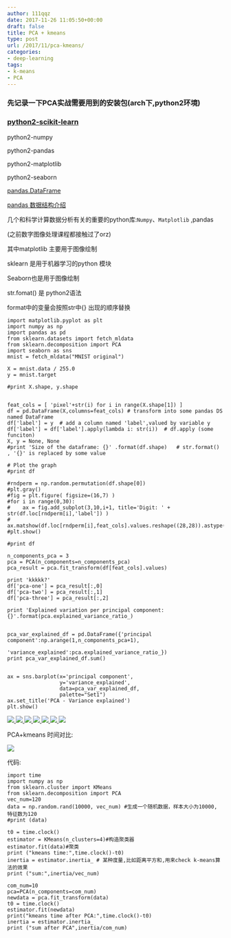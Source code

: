 ```yaml
---
author: 111qqz
date: 2017-11-26 11:05:50+00:00
draft: false
title: PCA + kmeans
type: post
url: /2017/11/pca-kmeans/
categories:
- deep-learning
tags:
- k-means
- PCA
---
```


### 先记录一下PCA实战需要用到的安装包(arch下,python2环境)





### [python2-scikit-learn](https://www.archlinux.org/packages/community/x86_64/python-scikit-learn/)



python2-numpy

python2-pandas

python2-matplotlib

python2-seaborn

[pandas.DataFrame](https://pandas.pydata.org/pandas-docs/stable/generated/pandas.DataFrame.html)

[pandas 数据结构介绍](http://pda.readthedocs.io/en/latest/chp5.html)



几个和科学计算数据分析有关的重要的python库:`Numpy`、`Matplotlib` ,pandas

(之前数字图像处理课程都接触过了orz)

其中matplotlib 主要用于图像绘制

sklearn 是用于机器学习的python 模块

Seaborn也是用于图像绘制





str.fomat() 是 python2语法

format中的变量会按照str中{} 出现的顺序替换




    
    import matplotlib.pyplot as plt
    import numpy as np
    import pandas as pd
    from sklearn.datasets import fetch_mldata
    from sklearn.decomposition import PCA
    import seaborn as sns
    mnist = fetch_mldata("MNIST original")
    
    X = mnist.data / 255.0
    y = mnist.target
    
    #print X.shape, y.shape
    
    
    feat_cols = [ 'pixel'+str(i) for i in range(X.shape[1]) ]
    df = pd.DataFrame(X,columns=feat_cols) # transform into some pandas DS named DataFrame
    df['label'] = y  # add a column named 'label',valued by variable y
    df['label'] = df['label'].apply(lambda i: str(i))  # df.apply (some funciton)
    X, y = None, None
    #print 'Size of the dataframe: {}' .format(df.shape)   # str.format() , '{}' is replaced by some value 
    
    # Plot the graph
    #print df
    
    #rndperm = np.random.permutation(df.shape[0])
    #plt.gray()
    #fig = plt.figure( figsize=(16,7) )
    #for i in range(0,30):
    #    ax = fig.add_subplot(3,10,i+1, title='Digit: ' + str(df.loc[rndperm[i],'label']) )
    #    ax.matshow(df.loc[rndperm[i],feat_cols].values.reshape((28,28)).astype(float))
    #plt.show()
    
    #print df
    
    n_components_pca = 3
    pca = PCA(n_components=n_components_pca)
    pca_result = pca.fit_transform(df[feat_cols].values)
    
    print 'kkkkk?'
    df['pca-one'] = pca_result[:,0]
    df['pca-two'] = pca_result[:,1] 
    df['pca-three'] = pca_result[:,2]
    
    print 'Explained variation per principal component: {}'.format(pca.explained_variance_ratio_)
    
    
    pca_var_explained_df = pd.DataFrame({'principal component':np.arange(1,n_components_pca+1),
                                        'variance_explained':pca.explained_variance_ratio_})
    print pca_var_explained_df.sum()
    
    
    ax = sns.barplot(x='principal component',
                     y='variance_explained',
                     data=pca_var_explained_df,
                     palette="Set1")
    ax.set_title('PCA - Variance explained')
    plt.show()





[![](https://111qqz.com/wordpress/wp-content/uploads/2017/11/pca_3.png)
](https://111qqz.com/wordpress/wp-content/uploads/2017/11/pca_3.png) [![](https://111qqz.com/wordpress/wp-content/uploads/2017/11/pca_3_pic.png)
](https://111qqz.com/wordpress/wp-content/uploads/2017/11/pca_3_pic.png) [![](https://111qqz.com/wordpress/wp-content/uploads/2017/11/pca_3_sum.png)
](https://111qqz.com/wordpress/wp-content/uploads/2017/11/pca_3_sum.png) [![](https://111qqz.com/wordpress/wp-content/uploads/2017/11/pca_10.png)
](https://111qqz.com/wordpress/wp-content/uploads/2017/11/pca_10.png) [![](https://111qqz.com/wordpress/wp-content/uploads/2017/11/pca_10_pic.png)
](https://111qqz.com/wordpress/wp-content/uploads/2017/11/pca_10_pic.png) [![](https://111qqz.com/wordpress/wp-content/uploads/2017/11/pca_10_sum.png)
](https://111qqz.com/wordpress/wp-content/uploads/2017/11/pca_10_sum.png) [![](https://111qqz.com/wordpress/wp-content/uploads/2017/11/手写数字.png)
](https://111qqz.com/wordpress/wp-content/uploads/2017/11/手写数字.png)





PCA+kmeans 时间对比:

[![](https://111qqz.com/wordpress/wp-content/uploads/2017/11/kmeans_pca.png)
](https://111qqz.com/wordpress/wp-content/uploads/2017/11/kmeans_pca.png)

代码:


    
    import time
    import numpy as np
    from sklearn.cluster import KMeans
    from sklearn.decomposition import PCA  
    vec_num=120
    data = np.random.rand(10000, vec_num) #生成一个随机数据，样本大小为10000, 特征数为120
    #print (data)
    
    t0 = time.clock()
    estimator = KMeans(n_clusters=4)#构造聚类器
    estimator.fit(data)#聚类
    print ("kmeans time:",time.clock()-t0)
    inertia = estimator.inertia_ # 某种度量,比如距离平方和,用来check k-means算法的效果
    print ("sum:",inertia/vec_num)
    
    com_num=10
    pca=PCA(n_components=com_num)
    newdata = pca.fit_transform(data)
    t0 = time.clock()
    estimator.fit(newdata)
    print("kmeans time after PCA:",time.clock()-t0)
    inertia = estimator.inertia_
    print ("sum after PCA",inertia/com_num)




